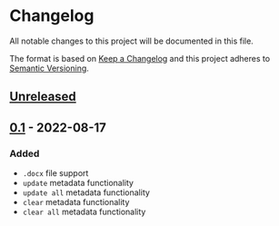 # Changelog
All notable changes to this project will be documented in this file.

The format is based on [Keep a Changelog](http://keepachangelog.com/en/1.0.0/)
and this project adheres to [Semantic Versioning](http://semver.org/spec/v2.0.0.html).

## [Unreleased]
## [0.1] - 2022-08-17
### Added
- `.docx` file support
- `update` metadata functionality
- `update all` metadata functionality
- `clear` metadata functionality
- `clear all` metadata functionality

[Unreleased]: https://github.com/openscilab/metadoc/compare/v0.1...dev
[0.1]: https://github.com/openscilab/metadoc/compare/3598e8b...v0.1